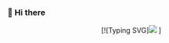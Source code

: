 ### 👋 Hi there

<div align="center">

[![Typing SVG]<img src="https://readme-typing-svg.herokuapp.com/?lines=欢迎大佬来看我;大四狗找工作找麻了&font=Roboto" />
]



<img src="https://camo.githubusercontent.com/82291b0fe831bfc6781e07fc5090cbd0a8b912bb8b8d4fec0696c881834f81ac/68747470733a2f2f70726f626f742e6d656469612f394575424971676170492e676966"
width="800"  height="3">

</div>
